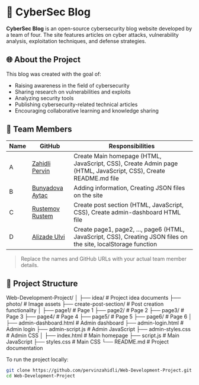 # 🔐 CyberSec Blog

**CyberSec Blog** is an open-source cybersecurity blog website developed by a team of four. The site features articles on cyber attacks, vulnerability analysis, exploitation techniques, and defense strategies.

## 🌐 About the Project

This blog was created with the goal of:

- Raising awareness in the field of cybersecurity  
- Sharing research on vulnerabilities and exploits  
- Analyzing security tools  
- Publishing cybersecurity-related technical articles  
- Encouraging collaborative learning and knowledge sharing

## 👥 Team Members

| Name    | GitHub    | Responsibilities |
|---|---|---|
| A    | [Zahidli Pervin](https://github.com/pervinzahidli) | Create Main homepage (HTML, JavaScript, CSS), Create Admin page (HTML, JavaScript, CSS), Create README.md file |
| B    | [Bunyadova Aytac](https://github.com/bunyadovaytac) | Adding information, Creating JSON files on the site |
| C    | [Rustemov Rustem](https://github.com/Bustamov13) | Create post section (HTML, JavaScript, CSS), Create admin-dashboard HTML file |
| D    | [Alizade Ulvi](https://github.com/AlizadaUlvi) | Create page1, page2, ..., page6 (HTML, JavaScript, CSS), Creating JSON files on the site, localStorage function |

> Replace the names and GitHub URLs with your actual team member details.

## 📁 Project Structure
Web-Development-Project/
│
├── idea/ # Project idea documents
├── photo/ # Image assets
├── create-post-section/ # Post creation functionality
│
├── page1/ # Page 1
├── page2/ # Page 2
├── page3/ # Page 3
├── page4/ # Page 4
├── page5/ # Page 5
├── page6/ # Page 6
│
├── admin-dashboard.html # Admin dashboard
├── admin-login.html # Admin login
├── admin-script.js # Admin JavaScript
├── admin-styles.css # Admin CSS
│
├── index.html # Main homepage
├── script.js # Main JavaScript
├── styles.css # Main CSS
└── README.md # Project documentation

To run the project locally:

```bash
git clone https://github.com/pervinzahidli/Web-Development-Project.git
cd Web-Development-Project
